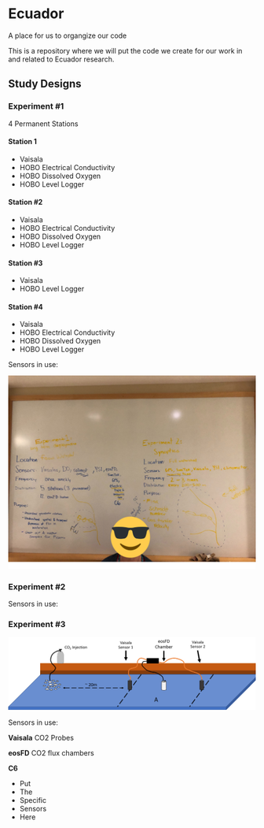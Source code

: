 

# Ecuador
A place for us to organgize our code

This is a repository where we will put the code we create for our work in and related to Ecuador research.

## Study Designs

### Experiment #1
4 Permanent Stations
#### Station 1
+ Vaisala
+ HOBO Electrical Conductivity
+ HOBO Dissolved Oxygen
+ HOBO Level Logger

#### Station #2
+ Vaisala
+ HOBO Electrical Conductivity
+ HOBO Dissolved Oxygen
+ HOBO Level Logger

#### Station #3
+ Vaisala
+ HOBO Level Logger

#### Station #4
+ Vaisala
+ HOBO Electrical Conductivity
+ HOBO Dissolved Oxygen
+ HOBO Level Logger

Sensors in use:

![Whiteboard](https://github.com/ARMurray/Ecuador/blob/master/images/Experiment_1_2.png "Experiments 1 & 2")


### Experiment #2
Sensors in use:


### Experiment #3
![alt text](https://github.com/ARMurray/Ecuador/blob/master/images/VasialaXeosFD.png "Flux Experimental Design")

Sensors in use:

**Vaisala** CO2 Probes

**eosFD** CO2 flux chambers

**C6**
+ Put
+ The
+ Specific
+ Sensors
+ Here
